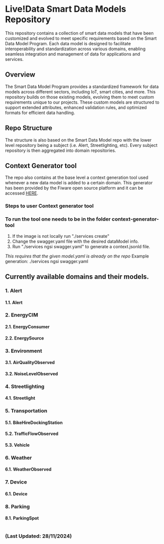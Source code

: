 # Live!Data Smart Data Models Repository
This repository contains a collection of smart data models that have been customized and evolved to meet specific requirements based on the Smart Data Model Program. Each data model is designed to facilitate interoperability and standardization across various domains, enabling seamless integration and management of data for applications and services.

## Overview
The Smart Data Model Program provides a standardized framework for data models across different sectors, including IoT, smart cities, and more. This repository builds on those existing models, evolving them to meet custom requirements unique to our projects. These custom models are structured to support extended attributes, enhanced validation rules, and optimized formats for efficient data handling.

## Repo Structure
The structure is also based on the Smart Data Model repo with the lower level repository being a subject (i.e. Alert, Streetlighting, etc). Every 
subject repository is then aggregated into domain repositories.


## Context Generator tool 
The repo also contains at the base level a context generation tool used whenever a new data model is added to a certain domain. This generator has been provided by the Fiware open source platform and it can be accessed [HERE](https://github.com/FIWARE/tutorials.Understanding-At-Context/tree/NGSI-LD?tab=readme-ov-file#autogenerating-context-files-from-swagger).

### Steps to user Context generator tool
### To run the tool one needs to be in the folder context-generator-tool
1. If the image is not locally run "./services create"
2. Change the swagger.yaml file with the desired dataModel info.
3. Run "./services ngsi swagger.yaml" to generate a context.jsonld file.

*This requires that the given model.yaml is already on the repo*
Example generation:
./services ngsi swagger.yaml

## Currently available domains and their models.

### 1. Alert
#### 1.1. Alert
### 2. EnergyCIM
#### 2.1. EnergyConsumer
#### 2.2. EnergySource
### 3. Environment
#### 3.1. AirQualityObserved
#### 3.2. NoiseLevelObserved
### 4. Streetlighting
#### 4.1. Streetlight
### 5. Transportation
#### 5.1. BikeHireDockingStation
#### 5.2. TrafficFlowObserved
#### 5.3. Vehicle
### 6. Weather
#### 6.1. WeatherObserved
### 7. Device
#### 6.1. Device
### 8. Parking
#### 8.1. ParkingSpot
#
#
#
#
#
### (Last Updated: 28/11/2024)

